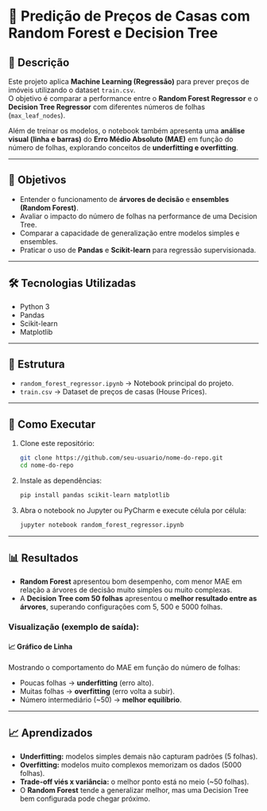 # 🏡 Predição de Preços de Casas com Random Forest e Decision Tree

## 📌 Descrição
Este projeto aplica **Machine Learning (Regressão)** para prever preços de imóveis utilizando o dataset `train.csv`.  
O objetivo é comparar a performance entre o **Random Forest Regressor** e o **Decision Tree Regressor** com diferentes números de folhas (`max_leaf_nodes`).  

Além de treinar os modelos, o notebook também apresenta uma **análise visual (linha e barras)** do **Erro Médio Absoluto (MAE)** em função do número de folhas, explorando conceitos de **underfitting e overfitting**.

---

## 🎯 Objetivos
- Entender o funcionamento de **árvores de decisão** e **ensembles (Random Forest)**.  
- Avaliar o impacto do número de folhas na performance de uma Decision Tree.  
- Comparar a capacidade de generalização entre modelos simples e ensembles.  
- Praticar o uso de **Pandas** e **Scikit-learn** para regressão supervisionada.  

---

## 🛠 Tecnologias Utilizadas
- Python 3  
- Pandas  
- Scikit-learn  
- Matplotlib  

---

## 📂 Estrutura
- `random_forest_regressor.ipynb` → Notebook principal do projeto.  
- `train.csv` → Dataset de preços de casas (House Prices).  

---

## 🚀 Como Executar
1. Clone este repositório:
   ```bash
   git clone https://github.com/seu-usuario/nome-do-repo.git
   cd nome-do-repo
   ```
2. Instale as dependências:
   ```bash
   pip install pandas scikit-learn matplotlib
   ```
3. Abra o notebook no Jupyter ou PyCharm e execute célula por célula:
   ```bash
   jupyter notebook random_forest_regressor.ipynb
   ```

---

## 📊 Resultados
- **Random Forest** apresentou bom desempenho, com menor MAE em relação a árvores de decisão muito simples ou muito complexas.  
- A **Decision Tree com 50 folhas** apresentou o **melhor resultado entre as árvores**, superando configurações com 5, 500 e 5000 folhas.  

### Visualização (exemplo de saída):
#### 📈 Gráfico de Linha
Mostrando o comportamento do MAE em função do número de folhas:  
- Poucas folhas → **underfitting** (erro alto).  
- Muitas folhas → **overfitting** (erro volta a subir).  
- Número intermediário (~50) → **melhor equilíbrio**.  

---

## 📈 Aprendizados
- **Underfitting:** modelos simples demais não capturam padrões (5 folhas).  
- **Overfitting:** modelos muito complexos memorizam os dados (5000 folhas).  
- **Trade-off viés x variância:** o melhor ponto está no meio (~50 folhas).  
- O **Random Forest** tende a generalizar melhor, mas uma Decision Tree bem configurada pode chegar próximo.  


